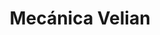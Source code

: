 ---
title: "Mecánica Velian"
url: /villa-alemana/mecanica-velian/
shop: reparación de automóviles
---
